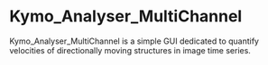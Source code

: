 # Kymo_Analyser_MultiChannel
Kymo_Analyser_MultiChannel is a simple GUI dedicated to quantify velocities of directionally moving structures in image time series.
